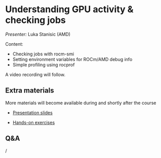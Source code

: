 # Understanding GPU activity & checking jobs

*Presenter:* Luka Stanisic (AMD)

Content:

-   Checking jobs with rocm-smi
-   Setting environment variables for ROCm/AMD debug info
-   Simple profiling using rocprof


A video recording will follow.

<!--
<video src="https://462000265.lumidata.eu/ai-20250204/recordings/04_CheckingGPU.mp4" controls="controls"></video>
-->


## Extra materials

More materials will become available during and shortly after the course

-   [Presentation slides](https://462000265.lumidata.eu/ai-20250204/files/LUMI-ai-20250204-04-Understanding_GPU_activity.pdf)

-   [Hands-on exercises](E04_CheckingGPU.md)


## Q&A

/
